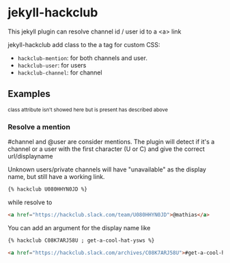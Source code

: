 # jekyll-hackclub

This jekyll plugin can resolve channel id / user id to a \<a> link

jekyll-hackclub add class to the a tag for custom CSS:
- `hackclub-mention`: for both channels and user.
- `hackclub-user`: for users
- `hackclub-channel`: for channel

## Examples
<sub>class attribute isn't showed here but is present has described above</sub>

### Resolve a mention
#channel and @user are consider mentions. The plugin will detect if it's a channel or a user with the first character (U or C) and give the correct url/displayname

Unknown users/private channels will have "unavailable" as the display name, but still have a working link.

```markdown
{% hackclub U080HHYN0JD %}
```
while resolve to
```html
<a href="https://hackclub.slack.com/team/U080HHYN0JD">@mathias</a>
```

You can add an argument for the display name like
```markdown
{% hackclub C08K7ARJ58U ; get-a-cool-hat-ysws %}
```
```html
<a href="https://hackclub.slack.com/archives/C08K7ARJ58U">#get-a-cool-hat-ysws</a>
```
